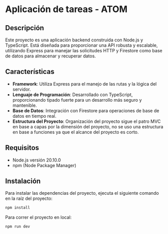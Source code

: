 # Aplicación de tareas - ATOM

## Descripción

Este proyecto es una aplicación backend construida con Node.js y TypeScript. Está diseñada para proporcionar una API robusta y escalable, utilizando Express para manejar las solicitudes HTTP y Firestore como base de datos para almacenar y recuperar datos.

## Características

- **Framework**: Utiliza Express para el manejo de las rutas y la lógica del servidor.
- **Lenguaje de Programación**: Desarrollado con TypeScript, proporcionando tipado fuerte para un desarrollo más seguro y mantenible.
- **Base de Datos**: Integración con Firestore para operaciones de base de datos en tiempo real.
- **Estructura del Proyecto**: Organización del proyecto sigue el patro MVC en base a capas por la dimensión del proyecto, no se uso una estructura en base a funciones ya que el alcance del proyecto es corto.

## Requisitos

- Node.js versión 20.10.0
- npm (Node Package Manager)

## Instalación

Para instalar las dependencias del proyecto, ejecuta el siguiente comando en la raíz del proyecto:

```bash
npm install
```

Para correr el proyecto en local:

```bash
npm run dev
```
